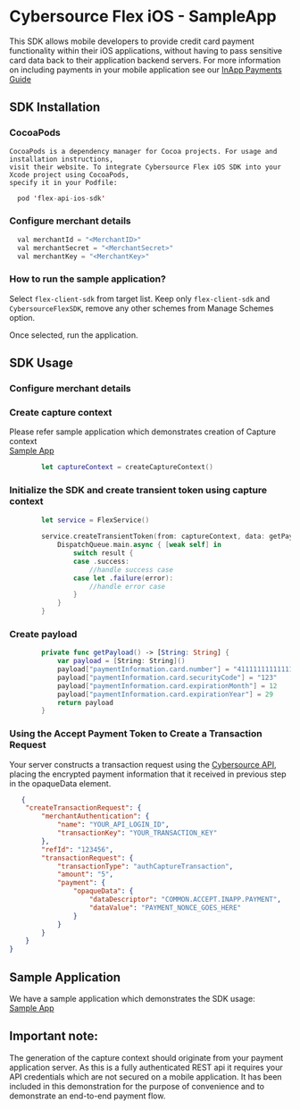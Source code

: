 
# Cybersource Flex iOS - SampleApp  

  
  This SDK allows mobile developers to provide credit card payment functionality within their iOS applications, without having to pass sensitive card data back to their application backend servers.  For more information on including payments in your mobile application see our [InApp Payments Guide](https://developer.cybersource.com/)   
     
  ## SDK Installation 

  ### CocoaPods
    CocoaPods is a dependency manager for Cocoa projects. For usage and installation instructions, 
    visit their website. To integrate Cybersource Flex iOS SDK into your Xcode project using CocoaPods, 
    specify it in your Podfile:
  ```swift
    pod 'flex-api-ios-sdk'
  ```

  ### Configure merchant details
  ```swift
    val merchantId = "<MerchantID>"
    val merchantSecret = "<MerchantSecret>"
    val merchantKey = "<MerchantKey>"
 ```

  ### How to run the sample application?

  Select  ```flex-client-sdk``` from target list. Keep only ```flex-client-sdk``` and ```CybersourceFlexSDK```,  remove any other schemes from Manage Schemes option.

  Once selected, run the application. 

  ## SDK Usage

  ### Configure merchant details

  ### Create capture context
  Please refer sample application which demonstrates creation of Capture context  
  [Sample App](https://github.com/CyberSource/flex-v2-ios-sample) 

  ```swift
          let captureContext = createCaptureContext()
  ```

  ### Initialize the SDK and create transient token using capture context
  ```swift
          let service = FlexService()
          
          service.createTransientToken(from: captureContext, data: getPayload()) { (result) in
              DispatchQueue.main.async { [weak self] in                
                  switch result {
                  case .success:
                      //handle success case
                  case let .failure(error):
                      //handle error case
                  }
              }
          }
  ```
  ### Create payload
  ```swift
          private func getPayload() -> [String: String] {
              var payload = [String: String]()
              payload["paymentInformation.card.number"] = "4111111111111111"
              payload["paymentInformation.card.securityCode"] = "123"
              payload["paymentInformation.card.expirationMonth"] = 12
              payload["paymentInformation.card.expirationYear"] = 29
              return payload
          }
  ```
  ### Using the Accept Payment Token to Create a Transaction Request
  Your server constructs a transaction request using the [Cybersource API](https://developer.cybersource.com/), placing the encrypted payment information that it received in previous step in the opaqueData element.
  ```json
     {
      "createTransactionRequest": {
          "merchantAuthentication": {
              "name": "YOUR_API_LOGIN_ID",
              "transactionKey": "YOUR_TRANSACTION_KEY"
          },
          "refId": "123456",
          "transactionRequest": {
              "transactionType": "authCaptureTransaction",
              "amount": "5",
              "payment": {
                  "opaqueData": {
                      "dataDescriptor": "COMMON.ACCEPT.INAPP.PAYMENT",
                      "dataValue": "PAYMENT_NONCE_GOES_HERE"
                  }
              }
          }
      }
  }
  ```
  ## Sample Application
  We have a sample application which demonstrates the SDK usage:  
     [Sample App](https://github.com/CyberSource/flex-v2-ios-sample)
    
  ## Important note:
  The generation of the capture context should originate from your payment application server.  As this is a fully authenticated REST api it requires your API credentials which are not secured on a mobile application.  It has been included in this demonstration for the purpose of convenience and to demonstrate an end-to-end payment flow.

